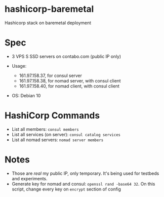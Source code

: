 # hashicorp-baremetal

Hashicorp stack on baremetal deployment

# Spec

* 3 VPS S SSD servers on contabo.com (public IP only)
* Usage:
  *	161.97.158.37, for consul server
  *	161.97.158.38, for nomad server, with consul client
  * 161.97.158.40, for nomad client, with consul client
  
* OS: Debian 10

# HashiCorp Commands

* List all members: `consul members`
* List all services (on server): `consul catalog services`
* List all nomad servers: `nomad server members`

# Notes

* Those are *real* my public IP, only temporary. It's being used for testbeds and experiments.
* Generate key for nomad and consul: `openssl rand -base64 32`. On this script, change every key on `encrypt` section of config